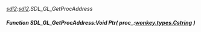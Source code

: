 _[sdl2](../../modules/sdl2/sdl2-module.md):[sdl2](../../modules/sdl2/sdl2-module.md).SDL\_GL\_GetProcAddress_
##### Function SDL\_GL\_GetProcAddress:Void Ptr( proc_:[wonkey.types.Cstring](../../modules/wonkey/wonkey-types-cstring.md) )
